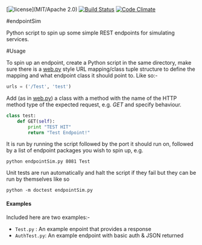  [![license](https://img.shields.io/github/license/mashape/apistatus.svg?maxAge=2592000)](MIT/Apache 2.0) 
 [![Build Status](https://travis-ci.org/rossdrew/endpointSim.py.svg?branch=master)](https://travis-ci.org/rossdrew/endpointSim.py) 
 [![Code Climate](https://codeclimate.com/github/rossdrew/endpointSim.py/badges/gpa.svg)](https://codeclimate.com/github/rossdrew/endpointSim.py)

#endpointSim

Python script to spin up some simple REST endpoints for simulating services. 

#Usage

To spin up an endpoint, create a Python script in the same directory, make sure there is a [web.py](http://webpy.org/) style URL mapping/class tuple structure to define the mapping and what endpoint class it should point to. Like so:-

```python
urls = ('/Test', 'test')
```

Add (as in [web.py](http://webpy.org/)) a class with a method with the name of the HTTP method type of the expected request, e.g. _GET_ and specify behaviour.

```python
class test:        
    def GET(self):
    	print "TEST HIT"
        return "Test Endpoint!"
```

It is run by running the script followed by the port it should run on, followed by a list of endpoint packages you wish to spin up, e.g.

```
python endpointSim.py 8081 Test
```

Unit tests are run automatically and halt the script if they fail but they can be run by themselves like so

```
python -m doctest endpointSim.py
```

#### Examples

 Included here are two examples:-

  - `Test.py` : An example enpoint that provides a response
  - `AuthTest.py`: An example endpoint with basic auth & JSON returned


